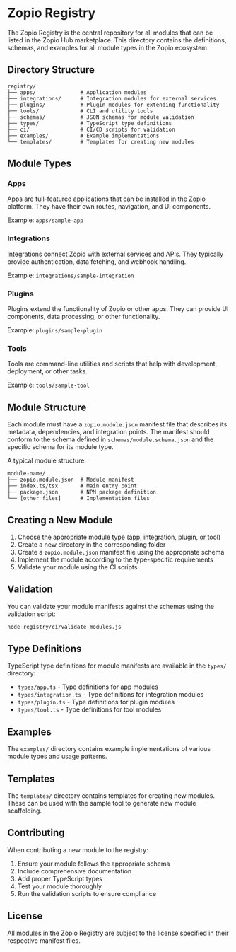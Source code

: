 # Zopio Registry

The Zopio Registry is the central repository for all modules that can be listed in the Zopio Hub marketplace. This directory contains the definitions, schemas, and examples for all module types in the Zopio ecosystem.

## Directory Structure

```text
registry/
├── apps/              # Application modules
├── integrations/      # Integration modules for external services
├── plugins/           # Plugin modules for extending functionality
├── tools/             # CLI and utility tools
├── schemas/           # JSON schemas for module validation
├── types/             # TypeScript type definitions
├── ci/                # CI/CD scripts for validation
├── examples/          # Example implementations
└── templates/         # Templates for creating new modules
```

## Module Types

### Apps

Apps are full-featured applications that can be installed in the Zopio platform. They have their own routes, navigation, and UI components.

Example: `apps/sample-app`

### Integrations

Integrations connect Zopio with external services and APIs. They typically provide authentication, data fetching, and webhook handling.

Example: `integrations/sample-integration`

### Plugins

Plugins extend the functionality of Zopio or other apps. They can provide UI components, data processing, or other functionality.

Example: `plugins/sample-plugin`

### Tools

Tools are command-line utilities and scripts that help with development, deployment, or other tasks.

Example: `tools/sample-tool`

## Module Structure

Each module must have a `zopio.module.json` manifest file that describes its metadata, dependencies, and integration points. The manifest should conform to the schema defined in `schemas/module.schema.json` and the specific schema for its module type.

A typical module structure:

```text
module-name/
├── zopio.module.json  # Module manifest
├── index.ts/tsx       # Main entry point
├── package.json       # NPM package definition
└── [other files]      # Implementation files
```

## Creating a New Module

1. Choose the appropriate module type (app, integration, plugin, or tool)
2. Create a new directory in the corresponding folder
3. Create a `zopio.module.json` manifest file using the appropriate schema
4. Implement the module according to the type-specific requirements
5. Validate your module using the CI scripts

## Validation

You can validate your module manifests against the schemas using the validation script:

```bash
node registry/ci/validate-modules.js
```

## Type Definitions

TypeScript type definitions for module manifests are available in the `types/` directory:

- `types/app.ts` - Type definitions for app modules
- `types/integration.ts` - Type definitions for integration modules
- `types/plugin.ts` - Type definitions for plugin modules
- `types/tool.ts` - Type definitions for tool modules

## Examples

The `examples/` directory contains example implementations of various module types and usage patterns.

## Templates

The `templates/` directory contains templates for creating new modules. These can be used with the sample tool to generate new module scaffolding.

## Contributing

When contributing a new module to the registry:

1. Ensure your module follows the appropriate schema
2. Include comprehensive documentation
3. Add proper TypeScript types
4. Test your module thoroughly
5. Run the validation scripts to ensure compliance

## License

All modules in the Zopio Registry are subject to the license specified in their respective manifest files.
